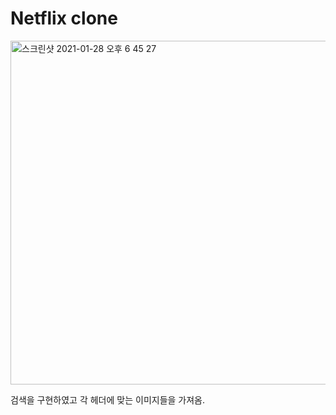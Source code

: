 # Netflix clone

<img width="550" alt="스크린샷 2021-01-28 오후 6 45 27" src="https://user-images.githubusercontent.com/56789064/106119844-ff3c5780-6198-11eb-98c9-1f9114f6cd81.png">

검색을 구현하였고 각 헤더에 맞는 이미지들을 가져옴.


